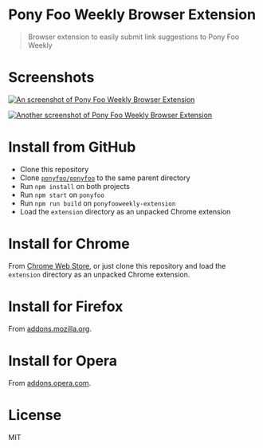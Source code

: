 # Pony Foo Weekly Browser Extension

> Browser extension to easily submit link suggestions to Pony Foo Weekly

# Screenshots

[![An screenshot of Pony Foo Weekly Browser Extension][screenshot]][cws]

[![Another screenshot of Pony Foo Weekly Browser Extension][screenshot2]][cws]

# Install from GitHub

- Clone this repository
- Clone [`ponyfoo/ponyfoo`][pf] to the same parent directory
- Run `npm install` on both projects
- Run `npm start` on `ponyfoo`
- Run `npm run build` on `ponyfooweekly-extension`
- Load the `extension` directory as an unpacked Chrome extension

# Install for Chrome

From [Chrome Web Store][cws], or just clone this repository and load the `extension` directory as an unpacked Chrome extension.

# Install for Firefox

From [addons.mozilla.org][amo].

# Install for Opera

From [addons.opera.com][aoc].

# License

MIT

[cws]: https://chrome.google.com/webstore/detail/pony-foo-weekly-link-subm/ldiaebhociegnbdjbkfbhbpebeiamldi
[amo]: https://addons.mozilla.org/en-US/firefox/addon/ponyfooweekly/
[aoc]: https://addons.opera.com/en/extensions/details/pony-foo-weekly-link-submissions/
[pf]: https://github.com/ponyfoo/ponyfoo
[screenshot]: https://github.com/ponyfoo/ponyfooweekly-extension/blob/master/screenshots/login.png
[screenshot2]: https://github.com/ponyfoo/ponyfooweekly-extension/blob/master/screenshots/main.png
